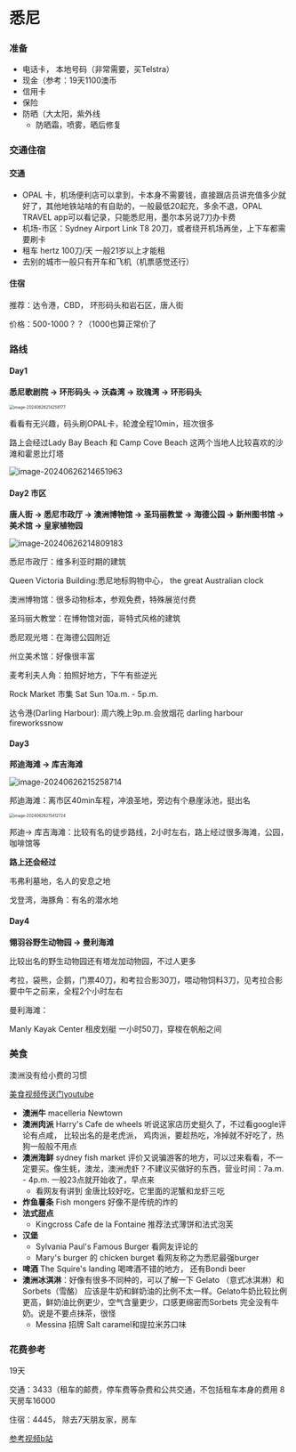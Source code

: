 # 悉尼

### 准备

* 电话卡， 本地号码（非常需要，买Telstra）
* 现金（参考：19天1100澳币
* 信用卡
* 保险
* 防晒（大太阳，紫外线
  * 防晒霜，喷雾，晒后修复



### 交通住宿

#### 交通

* OPAL 卡，机场便利店可以拿到，卡本身不需要钱，直接跟店员讲充值多少就好了，其他地铁站啥的有自助的，一般最低20起充，多余不退，OPAL TRAVEL app可以看记录，只能悉尼用，墨尔本另说7刀办卡费
* 机场-市区：Sydney Airport Link T8 20刀，或者绕开机场再坐，上下车都需要刷卡
* 租车 hertz 100刀/天 一般21岁以上才能租
* 去别的城市一般只有开车和飞机（机票感觉还行）

#### 住宿

推荐：达令港，CBD， 环形码头和岩石区，唐人街

价格：500-1000？？（1000也算正常价了



### 路线

#### Day1

**悉尼歌剧院 -> 环形码头 -> 沃森湾 -> 玫瑰湾 -> 环形码头**

<img src="../assets/image-20240626214258177.png" alt="image-20240626214258177" style="zoom:50%;" />

看看有无兴趣，码头刷OPAL卡，轮渡全程10min，班次很多

路上会经过Lady Bay Beach 和 Camp Cove Beach 这两个当地人比较喜欢的沙滩和霍恩比灯塔

![image-20240626214651963](assets/image-20240626214651963.png)

#### Day2 市区

**唐人街 -> 悉尼市政厅 -> 澳洲博物馆 -> 圣玛丽教堂 -> 海德公园 -> 新州图书馆 -> 美术馆 -> 皇家植物园** 

![image-20240626214809183](assets/image-20240626214809183.png)

悉尼市政厅：维多利亚时期的建筑

Queen Victoria Building:悉尼地标购物中心， the great Australian clock

澳洲博物馆：很多动物标本，参观免费，特殊展览付费

圣玛丽大教堂：在博物馆对面，哥特式风格的建筑

悉尼观光塔：在海德公园附近

州立美术馆：好像很丰富

麦考利夫人角：拍照好地方，下午有些逆光

Rock Market 市集 Sat Sun 10a.m. - 5p.m.

达令港(Darling Harbour): 周六晚上9p.m.会放烟花 darling harbour fireworkssnow

#### Day3

**邦迪海滩 -> 库吉海滩**

![image-20240626215258714](assets/image-20240626215258714.png)

邦迪海滩：离市区40min车程，冲浪圣地，旁边有个悬崖泳池，挺出名

<img src="../assets/image-20240626215412724.png" alt="image-20240626215412724" style="zoom:50%;" />

邦迪-> 库吉海滩：比较有名的徒步路线，2小时左右，路上经过很多海滩，公园，咖啡馆等

**路上还会经过**

韦弗利墓地，名人的安息之地

戈登湾，海豚角：有名的潜水地

#### Day4

**翎羽谷野生动物园 -> 曼利海滩**

比较出名的野生动物园还有塔龙加动物园，不过人更多

考拉，袋熊，企鹅，门票40刀，和考拉合影30刀，喂动物饲料3刀，见考拉合影要中午之前来，全程2个小时左右

曼利海滩：

Manly Kayak Center 租皮划艇 一小时50刀，穿梭在帆船之间

### 美食

澳洲没有给小费的习惯

[美食视频传送门youtube](https://www.youtube.com/watch?v=2qsiRDR8SqY)

* **澳洲牛** macelleria Newtown 
* **澳洲肉派** Harry's Cafe de wheels 听说这家店历史挺久了，不过看google评论有点咸， 比较出名的是老虎派， 鸡肉派，要趁热吃，冷掉就不好吃了，热狗一般般不用点
* **澳洲海鲜** sydney fish market 评价又说骗游客的地方，可以过来看看，不一定要买。像生蚝，澳龙，澳洲虎虾？不建议买做好的东西，营业时间：7a.m. - 4p.m. 一般23点就开始收了，早点来
  * 看网友有讲到 金唐比较好吃，它里面的泥蟹和龙虾三吃
* **炸鱼薯条** Fish mongers 好像不是传统的炸的
* **法式甜点** 
  * Kingcross Cafe de la Fontaine 推荐法式薄饼和法式泡芙
* **汉堡** 
  * Sylvania Paul's Famous Burger 看网友评论的
  * Mary's burger 的 chicken burget 看网友称之为悉尼最强burger
* **啤酒** The Squire's landing 喝啤酒不错的地方， 还有Bondi beer 
* **澳洲冰淇淋**：好像有很多不同种的，可以了解一下 Gelato （意式冰淇淋）和 Sorbets（雪酪） 应该是牛奶和鲜奶油的比例不太一样。Gelato牛奶比较比例更高，鲜奶油比例更少，空气含量更少，口感更绵密而Sorbets 完全没有牛奶。说是不要点抹茶，很怪
  * Messina 招牌 Salt caramel和提拉米苏口味

### 花费参考

19天 

交通：3433（租车的邮费，停车费等杂费和公共交通，不包括租车本身的费用 8天房车16000

住宿：4445， 除去7天朋友家，房车

[参考视频b站](https://www.bilibili.com/video/BV1Ui421k7fK/?spm_id_from=333.337.search-card.all.click&vd_source=4ae85c9aa63e99071b3c53715d6ff461)